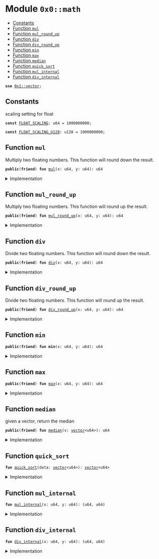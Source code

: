 
<a name="0x0_math"></a>

# Module `0x0::math`



-  [Constants](#@Constants_0)
-  [Function `mul`](#0x0_math_mul)
-  [Function `mul_round_up`](#0x0_math_mul_round_up)
-  [Function `div`](#0x0_math_div)
-  [Function `div_round_up`](#0x0_math_div_round_up)
-  [Function `min`](#0x0_math_min)
-  [Function `max`](#0x0_math_max)
-  [Function `median`](#0x0_math_median)
-  [Function `quick_sort`](#0x0_math_quick_sort)
-  [Function `mul_internal`](#0x0_math_mul_internal)
-  [Function `div_internal`](#0x0_math_div_internal)


<pre><code><b>use</b> <a href="dependencies/move-stdlib/vector.md#0x1_vector">0x1::vector</a>;
</code></pre>



<a name="@Constants_0"></a>

## Constants


<a name="0x0_math_FLOAT_SCALING"></a>

scaling setting for float


<pre><code><b>const</b> <a href="math.md#0x0_math_FLOAT_SCALING">FLOAT_SCALING</a>: u64 = 1000000000;
</code></pre>



<a name="0x0_math_FLOAT_SCALING_U128"></a>



<pre><code><b>const</b> <a href="math.md#0x0_math_FLOAT_SCALING_U128">FLOAT_SCALING_U128</a>: u128 = 1000000000;
</code></pre>



<a name="0x0_math_mul"></a>

## Function `mul`

Multiply two floating numbers.
This function will round down the result.


<pre><code><b>public</b>(<b>friend</b>) <b>fun</b> <a href="math.md#0x0_math_mul">mul</a>(x: u64, y: u64): u64
</code></pre>



<details>
<summary>Implementation</summary>


<pre><code><b>public</b>(package) <b>fun</b> <a href="math.md#0x0_math_mul">mul</a>(x: u64, y: u64): u64 {
    <b>let</b> (_, result) = <a href="math.md#0x0_math_mul_internal">mul_internal</a>(x, y);

    result
}
</code></pre>



</details>

<a name="0x0_math_mul_round_up"></a>

## Function `mul_round_up`

Multiply two floating numbers.
This function will round up the result.


<pre><code><b>public</b>(<b>friend</b>) <b>fun</b> <a href="math.md#0x0_math_mul_round_up">mul_round_up</a>(x: u64, y: u64): u64
</code></pre>



<details>
<summary>Implementation</summary>


<pre><code><b>public</b>(package) <b>fun</b> <a href="math.md#0x0_math_mul_round_up">mul_round_up</a>(x: u64, y: u64): u64 {
    <b>let</b> (is_round_down, result) = <a href="math.md#0x0_math_mul_internal">mul_internal</a>(x, y);

    result + is_round_down
}
</code></pre>



</details>

<a name="0x0_math_div"></a>

## Function `div`

Divide two floating numbers.
This function will round down the result.


<pre><code><b>public</b>(<b>friend</b>) <b>fun</b> <a href="math.md#0x0_math_div">div</a>(x: u64, y: u64): u64
</code></pre>



<details>
<summary>Implementation</summary>


<pre><code><b>public</b>(package) <b>fun</b> <a href="math.md#0x0_math_div">div</a>(x: u64, y: u64): u64 {
    <b>let</b> (_, result) = <a href="math.md#0x0_math_div_internal">div_internal</a>(x, y);

    result
}
</code></pre>



</details>

<a name="0x0_math_div_round_up"></a>

## Function `div_round_up`

Divide two floating numbers.
This function will round up the result.


<pre><code><b>public</b>(<b>friend</b>) <b>fun</b> <a href="math.md#0x0_math_div_round_up">div_round_up</a>(x: u64, y: u64): u64
</code></pre>



<details>
<summary>Implementation</summary>


<pre><code><b>public</b>(package) <b>fun</b> <a href="math.md#0x0_math_div_round_up">div_round_up</a>(x: u64, y: u64): u64 {
    <b>let</b> (is_round_down, result) = <a href="math.md#0x0_math_div_internal">div_internal</a>(x, y);

    result + is_round_down
}
</code></pre>



</details>

<a name="0x0_math_min"></a>

## Function `min`



<pre><code><b>public</b>(<b>friend</b>) <b>fun</b> <b>min</b>(x: u64, y: u64): u64
</code></pre>



<details>
<summary>Implementation</summary>


<pre><code><b>public</b>(package) <b>fun</b> <b>min</b>(x: u64, y: u64): u64 {
    <b>if</b> (x &lt;= y) {
        x
    } <b>else</b> {
        y
    }
}
</code></pre>



</details>

<a name="0x0_math_max"></a>

## Function `max`



<pre><code><b>public</b>(<b>friend</b>) <b>fun</b> <a href="math.md#0x0_math_max">max</a>(x: u64, y: u64): u64
</code></pre>



<details>
<summary>Implementation</summary>


<pre><code><b>public</b>(package) <b>fun</b> <a href="math.md#0x0_math_max">max</a>(x: u64, y: u64): u64 {
    <b>if</b> (x &gt; y) {
        x
    } <b>else</b> {
        y
    }
}
</code></pre>



</details>

<a name="0x0_math_median"></a>

## Function `median`

given a vector, return the median


<pre><code><b>public</b>(<b>friend</b>) <b>fun</b> <a href="math.md#0x0_math_median">median</a>(v: <a href="dependencies/move-stdlib/vector.md#0x1_vector">vector</a>&lt;u64&gt;): u64
</code></pre>



<details>
<summary>Implementation</summary>


<pre><code><b>public</b>(package) <b>fun</b> <a href="math.md#0x0_math_median">median</a>(v: <a href="dependencies/move-stdlib/vector.md#0x1_vector">vector</a>&lt;u64&gt;): u64 {
    <b>let</b> n = v.length();
    <b>if</b> (n == 0) {
        <b>return</b> 0
    };

    <b>let</b> sorted_v = <a href="math.md#0x0_math_quick_sort">quick_sort</a>(v);
    <b>if</b> (n % 2 == 0) {
        <a href="math.md#0x0_math_mul">mul</a>((sorted_v[n / 2 - 1] + sorted_v[n / 2]), <a href="math.md#0x0_math_FLOAT_SCALING">FLOAT_SCALING</a> / 2)
    } <b>else</b> {
        sorted_v[n / 2]
    }
}
</code></pre>



</details>

<a name="0x0_math_quick_sort"></a>

## Function `quick_sort`



<pre><code><b>fun</b> <a href="math.md#0x0_math_quick_sort">quick_sort</a>(data: <a href="dependencies/move-stdlib/vector.md#0x1_vector">vector</a>&lt;u64&gt;): <a href="dependencies/move-stdlib/vector.md#0x1_vector">vector</a>&lt;u64&gt;
</code></pre>



<details>
<summary>Implementation</summary>


<pre><code><b>fun</b> <a href="math.md#0x0_math_quick_sort">quick_sort</a>(<b>mut</b> data: <a href="dependencies/move-stdlib/vector.md#0x1_vector">vector</a>&lt;u64&gt;): <a href="dependencies/move-stdlib/vector.md#0x1_vector">vector</a>&lt;u64&gt; {
    <b>if</b> (data.length() &lt;= 1) {
        <b>return</b> data
    };

    <b>let</b> pivot = data[0];
    <b>let</b> <b>mut</b> less = <a href="dependencies/move-stdlib/vector.md#0x1_vector">vector</a>&lt;u64&gt;[];
    <b>let</b> <b>mut</b> equal = <a href="dependencies/move-stdlib/vector.md#0x1_vector">vector</a>&lt;u64&gt;[];
    <b>let</b> <b>mut</b> greater = <a href="dependencies/move-stdlib/vector.md#0x1_vector">vector</a>&lt;u64&gt;[];

    <b>while</b> (data.length() &gt; 0) {
        <b>let</b> value = data.remove(0);
        <b>if</b> (value &lt; pivot) {
            less.push_back(value);
        } <b>else</b> <b>if</b> (value == pivot) {
            equal.push_back(value);
        } <b>else</b> {
            greater.push_back(value);
        };
    };

    <b>let</b> <b>mut</b> sortedData = <a href="dependencies/move-stdlib/vector.md#0x1_vector">vector</a>&lt;u64&gt;[];
    sortedData.append(<a href="math.md#0x0_math_quick_sort">quick_sort</a>(less));
    sortedData.append(equal);
    sortedData.append(<a href="math.md#0x0_math_quick_sort">quick_sort</a>(greater));
    sortedData
}
</code></pre>



</details>

<a name="0x0_math_mul_internal"></a>

## Function `mul_internal`



<pre><code><b>fun</b> <a href="math.md#0x0_math_mul_internal">mul_internal</a>(x: u64, y: u64): (u64, u64)
</code></pre>



<details>
<summary>Implementation</summary>


<pre><code><b>fun</b> <a href="math.md#0x0_math_mul_internal">mul_internal</a>(x: u64, y: u64): (u64, u64) {
    <b>let</b> x = x <b>as</b> u128;
    <b>let</b> y = y <b>as</b> u128;
    <b>let</b> round = <b>if</b>((x * y) % <a href="math.md#0x0_math_FLOAT_SCALING_U128">FLOAT_SCALING_U128</a> == 0) 0 <b>else</b> 1;

    (round, (x * y / <a href="math.md#0x0_math_FLOAT_SCALING_U128">FLOAT_SCALING_U128</a>) <b>as</b> u64)
}
</code></pre>



</details>

<a name="0x0_math_div_internal"></a>

## Function `div_internal`



<pre><code><b>fun</b> <a href="math.md#0x0_math_div_internal">div_internal</a>(x: u64, y: u64): (u64, u64)
</code></pre>



<details>
<summary>Implementation</summary>


<pre><code><b>fun</b> <a href="math.md#0x0_math_div_internal">div_internal</a>(x: u64, y: u64): (u64, u64) {
    <b>let</b> x = x <b>as</b> u128;
    <b>let</b> y = y <b>as</b> u128;
    <b>let</b> round = <b>if</b> ((x * <a href="math.md#0x0_math_FLOAT_SCALING_U128">FLOAT_SCALING_U128</a> % y) == 0) 0 <b>else</b> 1;

    (round, (x * <a href="math.md#0x0_math_FLOAT_SCALING_U128">FLOAT_SCALING_U128</a> / y) <b>as</b> u64)
}
</code></pre>



</details>
